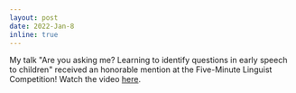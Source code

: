 ```yaml
---
layout: post
date: 2022-Jan-8 
inline: true
---
```


My talk "Are you asking me? Learning to identify questions in early speech to children" received an honorable mention at the Five-Minute Linguist Competition! Watch the video [here](https://youtu.be/7SehUOKnQSo).